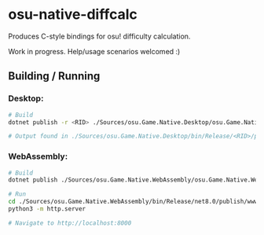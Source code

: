 # osu-native-diffcalc

Produces C-style bindings for osu! difficulty calculation.

Work in progress. Help/usage scenarios welcomed :)

## Building / Running

### Desktop:

```sh
# Build
dotnet publish -r <RID> ./Sources/osu.Game.Native.Desktop/osu.Game.Native.Desktop.csproj

# Output found in ./Sources/osu.Game.Native.Desktop/bin/Release/<RID>/publish/
```

### WebAssembly:

```sh
# Build
dotnet publish ./Sources/osu.Game.Native.WebAssembly/osu.Game.Native.WebAssembly.csproj

# Run
cd ./Sources/osu.Game.Native.WebAssembly/bin/Release/net8.0/publish/wwwroot
python3 -m http.server

# Navigate to http://localhost:8000
```
